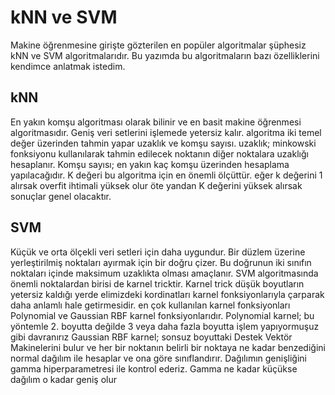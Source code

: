 # kNN ve SVM
Makine öğrenmesine girişte gözterilen en popüler algoritmalar şüphesiz kNN ve SVM algoritmalarıdır.
 Bu yazımda bu algoritmaların bazı özelliklerini kendimce anlatmak istedim.

## kNN
En yakın komşu algoritması olarak bilinir ve en basit makine öğrenmesi algoritmasıdır. Geniş veri setlerini işlemede yetersiz kalır. algoritma iki temel değer üzerinden tahmin yapar uzaklık ve komşu sayısı.
uzaklık; minkowski fonksiyonu kullanılarak tahmin edilecek noktanın diğer noktalara uzaklığı hesaplanır.
Komşu sayısı; en yakın kaç komşu üzerinden hesaplama yapılacağıdır. K değeri bu algoritma için en önemli ölçüttür. eğer k değerini 1 alırsak overfit ihtimali yüksek olur öte yandan K değerini yüksek alırsak sonuçlar genel olacaktır.

## SVM
Küçük ve orta ölçekli veri setleri için daha uygundur. Bir düzlem üzerine yerleştirilmiş noktaları ayırmak için bir doğru çizer. Bu doğrunun iki sınıfın noktaları içinde maksimum uzaklıkta olması amaçlanır. SVM algoritmasında önemli noktalardan birisi de karnel tricktir. Karnel trick düşük boyutların yetersiz kaldığı yerde elimizdeki kordinatları karnel fonksiyonlarıyla çarparak daha anlamlı hale getirmesidir. en çok kullanılan karnel fonksiyonları Polynomial ve Gaussian RBF karnel fonksiyonlarıdır.
Polynomial karnel; bu yöntemle 2. boyutta değilde 3 veya daha fazla boyutta işlem yapıyormuşuz gibi davranırız
Gaussian RBF karnel; sonsuz boyuttaki Destek Vektör Makinelerini bulur ve her bir noktanın belirli bir noktaya ne kadar benzediğini normal dağılım ile hesaplar ve ona göre sınıflandırır. Dağılımın genişliğini gamma hiperparametresi ile kontrol ederiz. Gamma ne kadar küçükse dağılım o kadar geniş olur


